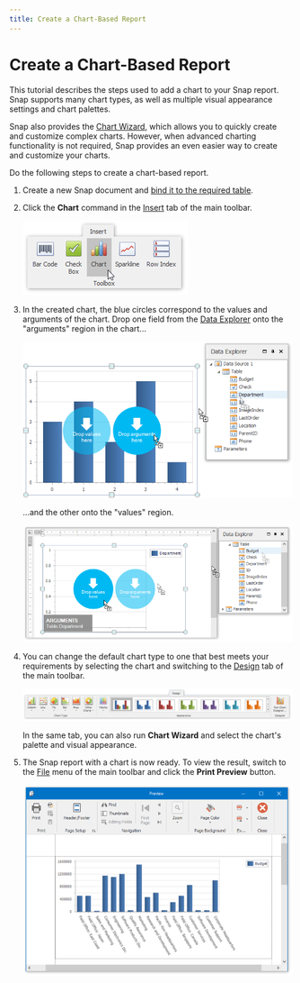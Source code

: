 ```yaml
---
title: Create a Chart-Based Report
---
```

# Create a Chart-Based Report
This tutorial describes the steps used to add a chart to your Snap report. Snap supports many chart types, as well as multiple visual appearance settings and chart palettes.

Snap also provides the [Chart Wizard](../../../../interface-elements-for-desktop/articles/charting/chart-wizard.md), which allows you to quickly create and customize complex charts. However, when advanced charting functionality is not required, Snap provides an even easier way to create and customize your charts.

Do the following steps to create a chart-based report.
1. Create a new Snap document and [bind it to the required table](../../../../interface-elements-for-desktop/articles/snap-reporting-engine/connect-to-data/connect-a-document-to-a-data-source.md).
2. Click the **Chart** command in the [Insert](../../../../interface-elements-for-desktop/articles/snap-reporting-engine/graphical-user-interface/main-toolbar/general-tools-insert.md) tab of the main toolbar.
	
	![ReportWithChart-01](../../../images/Img18287.png)
3. In the created chart, the blue circles correspond to the values and arguments of the chart. Drop one field from the [Data Explorer](../../../../interface-elements-for-desktop/articles/snap-reporting-engine/graphical-user-interface/snap-application-elements/data-explorer.md) onto the "arguments" region in the chart...
	
	![ReportWithChart-02](../../../images/Img18288.png)
	
	...and the other onto the "values" region.
	
	![ReportWithChart-03](../../../images/Img18289.png)
4. You can change the default chart type to one that best meets your requirements by selecting the chart and switching to the [Design](../../../../interface-elements-for-desktop/articles/snap-reporting-engine/graphical-user-interface/main-toolbar/chart-tools-design.md) tab of the main toolbar.
	
	![snap-chart-toolbar](../../../images/Img18391.png)
	
	In the same tab, you can also run **Chart Wizard** and select the chart's palette and visual appearance.
5. The Snap report with a chart is now ready. To view the result, switch to the [File](../../../../interface-elements-for-desktop/articles/snap-reporting-engine/graphical-user-interface/main-toolbar/general-tools-file.md) menu of the main toolbar and click the **Print Preview** button.
	
	![ReportWithChart-05](../../../images/Img18349.png)